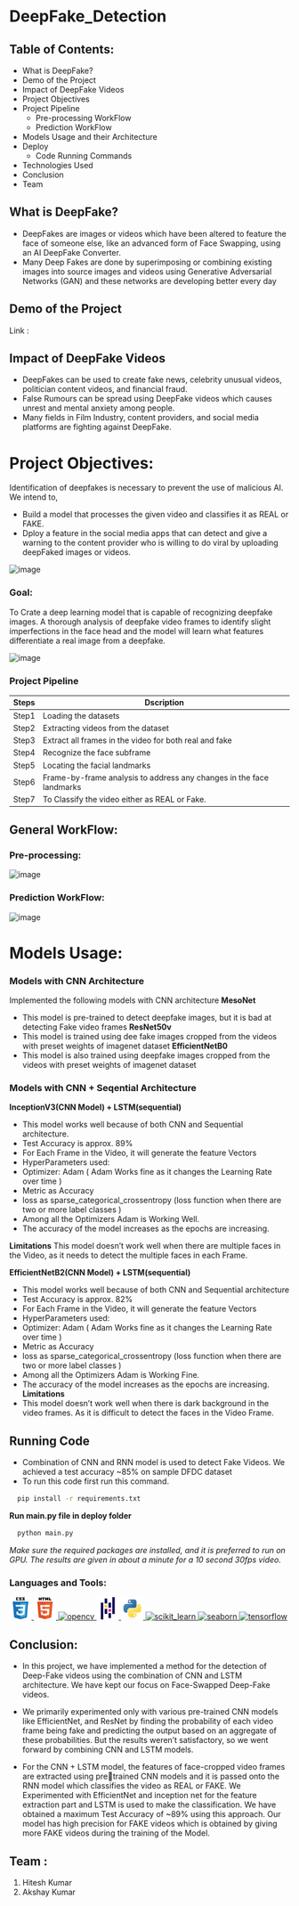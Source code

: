 # DeepFake_Detection
## Table of Contents:
- What is DeepFake?
- Demo of the Project
- Impact of DeepFake Videos
- Project Objectives
- Project Pipeline
  - Pre-processing WorkFlow
  - Prediction WorkFlow
- Models Usage and their Architecture
- Deploy
  - Code Running Commands
- Technologies Used
- Conclusion
- Team


## What is DeepFake?
- DeepFakes are images or videos which have been altered to feature the face of
someone else, like an advanced form of Face Swapping, using an AI DeepFake
Converter.
- Many Deep Fakes are done by superimposing or combining existing images into source
images and videos using Generative Adversarial Networks (GAN) and these networks
are developing better every day

## Demo of the Project
Link : 

## Impact of DeepFake Videos
- DeepFakes can be used to create fake news, celebrity unusual videos, politician
content videos, and financial fraud.
- False Rumours can be spread using DeepFake videos which causes unrest and
mental anxiety among people.
- Many fields in Film Industry, content providers, and social media platforms are
fighting against DeepFake.
 
 # Project Objectives:
 
Identification of deepfakes is necessary to prevent the use of malicious AI.
We intend to,
-  Build a model that processes the given video and classifies it as REAL or FAKE.
-  Dploy a feature in the social media apps that can detect and give a warning to
the content provider who is willing to do viral by uploading deepFaked images or
videos.

![image](https://user-images.githubusercontent.com/77656115/206965843-6ac74168-3e31-43d6-9bbf-3e3d25e17522.png)

### Goal:
To Crate a deep learning model that is capable of recognizing deepfake images. A
thorough analysis of deepfake video frames to identify slight imperfections in the face
head and the model will learn what features differentiate a real image from a deepfake.

![image](https://user-images.githubusercontent.com/77656115/206965890-a1c345cf-8ae9-49f7-b498-ae4c7168666a.png)

### Project Pipeline

| Steps | Dscription |
| --- | --- |
| Step1 |    Loading the datasets |
| Step2 | Extracting videos from the dataset |
| Step3  | Extract all frames in the video for both real and fake |
| Step4 | Recognize the face subframe |
| Step5 |Locating the facial landmarks |
| Step6 |Frame-by-frame analysis to address any changes in the face landmarks |
| Step7 | To Classify the video either as REAL or Fake.|


## General WorkFlow:
### Pre-processing:
![image](https://user-images.githubusercontent.com/77656115/206968030-1e9729e7-8d34-4295-a110-d05ad0ade7bb.png)

### Prediction WorkFlow:
![image](https://user-images.githubusercontent.com/77656115/206968272-73db6238-79a0-46a1-ad5b-e651ad002322.png)

# Models Usage: 
### Models with CNN Architecture

Implemented the following models with CNN architecture
**MesoNet**
- This model is pre-trained to detect deepfake images, but it is bad at detecting Fake 
video frames
**ResNet50v**
- This model is trained using dee fake images cropped from the videos with preset 
weights of imagenet dataset
**EfficientNetB0**
- This model is also trained using deepfake images cropped from the videos with 
preset weights of imagenet dataset

### Models with CNN + Seqential Architecture
**InceptionV3(CNN Model) + LSTM(sequential)**

-  This model works well because of both CNN and Sequential architecture.
- Test Accuracy is approx. 89%
- For Each Frame in the Video, it will generate the feature Vectors
- HyperParameters used: 
- Optimizer: Adam ( Adam Works fine as it changes the Learning Rate over time )
- Metric as Accuracy
- loss as sparse_categorical_crossentropy (loss function when there are two or more 
label classes )
- Among all the Optimizers Adam is Working Well.
- The accuracy of the model increases as the epochs are increasing.

**Limitations**
This model doesn’t work well when there are multiple faces in the Video, as it needs to 
detect the multiple faces in each Frame.

**EfficientNetB2(CNN Model) + LSTM(sequential)**

- This model works well because of both CNN and Sequential architecture
- Test Accuracy is approx. 82%
- For Each Frame in the Video, it will generate the feature Vectors
- HyperParameters used: 
- Optimizer: Adam ( Adam Works fine as it changes the Learning Rate over time )
- Metric as Accuracy
- loss as sparse_categorical_crossentropy (loss function when there are two or more 
label classes )
- Among all the Optimizers Adam is Working Fine.
- The accuracy of the model increases as the epochs are increasing.
**Limitations**
- This model doesn’t work well when there is dark background in the video frames. As it is 
difficult to detect the faces in the Video Frame.

## Running Code
- Combination of CNN and RNN model is used to detect Fake Videos. We achieved a test accuracy ~85% on sample DFDC dataset
- To run this code first run this command.
```bash
  pip install -r requirements.txt
```

**Run main.py file in deploy folder**
```bash
  python main.py
```
*Make sure the required packages are installed, and it is preferred to run on GPU. The results are given in about a minute for a 10 second 30fps video.*

<h3 align="left">Languages and Tools:</h3>
<p align="left"> <a href="https://www.w3schools.com/css/" target="_blank" rel="noreferrer"> <img src="https://raw.githubusercontent.com/devicons/devicon/master/icons/css3/css3-original-wordmark.svg" alt="css3" width="40" height="40"/> </a> <a href="https://www.w3.org/html/" target="_blank" rel="noreferrer"> <img src="https://raw.githubusercontent.com/devicons/devicon/master/icons/html5/html5-original-wordmark.svg" alt="html5" width="40" height="40"/> </a> <a href="https://opencv.org/" target="_blank" rel="noreferrer"> <img src="https://www.vectorlogo.zone/logos/opencv/opencv-icon.svg" alt="opencv" width="40" height="40"/> </a> <a href="https://pandas.pydata.org/" target="_blank" rel="noreferrer"> <img src="https://raw.githubusercontent.com/devicons/devicon/2ae2a900d2f041da66e950e4d48052658d850630/icons/pandas/pandas-original.svg" alt="pandas" width="40" height="40"/> </a> <a href="https://www.python.org" target="_blank" rel="noreferrer"> <img src="https://raw.githubusercontent.com/devicons/devicon/master/icons/python/python-original.svg" alt="python" width="40" height="40"/> </a> <a href="https://scikit-learn.org/" target="_blank" rel="noreferrer"> <img src="https://upload.wikimedia.org/wikipedia/commons/0/05/Scikit_learn_logo_small.svg" alt="scikit_learn" width="40" height="40"/> </a> <a href="https://seaborn.pydata.org/" target="_blank" rel="noreferrer"> <img src="https://seaborn.pydata.org/_images/logo-mark-lightbg.svg" alt="seaborn" width="40" height="40"/> </a> <a href="https://www.tensorflow.org" target="_blank" rel="noreferrer"> <img src="https://www.vectorlogo.zone/logos/tensorflow/tensorflow-icon.svg" alt="tensorflow" width="40" height="40"/> </a> </p>

## Conclusion:

- In this project, we have implemented a method for the detection of Deep-Fake videos using the 
combination of CNN and LSTM architecture. We have kept our focus on Face-Swapped Deep-Fake 
videos.

- We primarily experimented only with various pre-trained CNN models like EfficientNet, and 
ResNet by finding the probability of each video frame being fake and predicting the output based on an aggregate of these probabilities. But the results weren’t satisfactory, so we went forward by combining CNN and LSTM models.

- For the CNN + LSTM model, the features of face-cropped video frames are extracted using pretrained CNN models and it is passed onto the RNN model which classifies the video as REAL or 
FAKE. We Experimented with EfficientNet and inception net for the feature extraction part and 
  LSTM is used to make the classification. We have obtained a maximum Test Accuracy of ~89% 
using this approach. Our model has high precision for FAKE videos which is obtained by giving 
more FAKE videos during the training of the Model.


## Team :
1.  Hitesh Kumar
2.  Akshay Kumar



